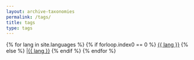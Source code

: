 ```yaml
---
layout: archive-taxonomies
permalink: /tags/
title: tags
type: tags
---
```


{% for lang in site.languages %}
  {% if forloop.index0 == 0 %}
    <a href="{{ site.copybaseurl }}{{ page.permalink }}" class="footer__link">{{ lang }}</a>
  {% else %}
    |<a href="{{ site.copybaseurl }}/{{ lang }}{{ page.permalink }}" class="footer__link">{{ lang }}</a>
  {% endif %}
{% endfor %}